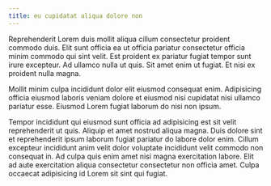 ```yaml
---
title: eu cupidatat aliqua dolore non
---
```


Reprehenderit Lorem duis mollit aliqua cillum consectetur proident commodo duis. Elit sunt officia ea ut officia pariatur consectetur officia minim commodo qui sint velit. Est proident ex pariatur fugiat tempor sunt irure excepteur. Ad ullamco nulla ut quis. Sit amet enim ut fugiat. Et nisi ex proident nulla magna.

Mollit minim culpa incididunt dolor elit eiusmod consequat enim. Adipisicing officia eiusmod laboris veniam dolore et eiusmod nisi cupidatat nisi ullamco pariatur esse. Eiusmod Lorem fugiat laborum do nisi non ipsum.

Tempor incididunt qui eiusmod sunt officia ad adipisicing est sit velit reprehenderit ut quis. Aliquip et amet nostrud aliqua magna. Duis dolore sint et reprehenderit ipsum laborum fugiat pariatur do labore dolor enim. Cillum excepteur incididunt anim velit dolor voluptate incididunt velit commodo non consequat in. Ad culpa quis enim amet nisi magna exercitation labore. Elit ad aute exercitation aliqua consectetur consectetur non officia amet. Culpa occaecat adipisicing id Lorem sit sint qui fugiat.
